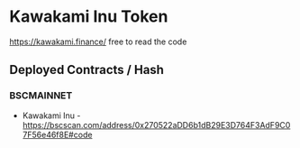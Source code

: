 # Kawakami Inu Token

https://kawakami.finance/ free to read the code

## Deployed Contracts / Hash

### BSCMAINNET

- Kawakami Inu - https://bscscan.com/address/0x270522aDD6b1dB29E3D764F3AdF9C07F56e46f8E#code